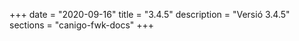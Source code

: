 +++
date        = "2020-09-16"
title       = "3.4.5"
description = "Versió 3.4.5"
sections    = "canigo-fwk-docs"
+++